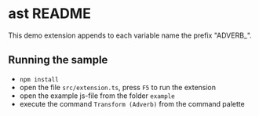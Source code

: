 # ast README

This demo extension appends to each variable name the prefix "ADVERB_".


## Running the sample

- `npm install`
- open the file `src/extension.ts`, press `F5` to run the extension
- open the example js-file from the folder `example`
- execute the command `Transform (Adverb)` from the command palette